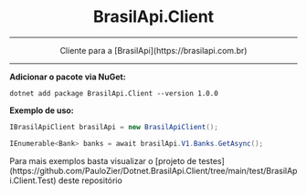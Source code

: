 <h1 align="center">BrasilApi.Client</h1>

<hr />

<p align="center">Cliente para a [BrasilApi](https://brasilapi.com.br)</p>

<hr />

**Adicionar o pacote via NuGet:**
```
dotnet add package BrasilApi.Client --version 1.0.0
```

**Exemplo de uso:**
```cs
IBrasilApiClient brasilApi = new BrasilApiClient();

IEnumerable<Bank> banks = await brasilApi.V1.Banks.GetAsync();
```

<p>Para mais exemplos basta visualizar o [projeto de testes](https://github.com/PauloZier/Dotnet.BrasilApi.Client/tree/main/test/BrasilApi.Client.Test) deste repositório </p>